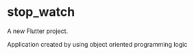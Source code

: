 # stop_watch

A new Flutter project.

Application created by using object oriented programming logic
